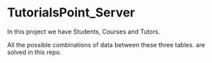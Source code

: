 # TutorialsPoint_Server


In this project we have Students, Courses and Tutors.

All the possible combinations of data between these three tables. are solved in this repo.